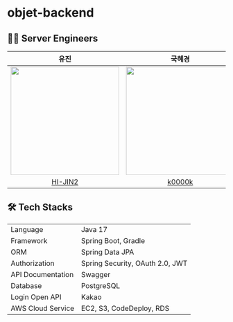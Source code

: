 # objet-backend



## 👩‍💻 Server Engineers
| 유진 | 국혜경 |
|:--------:|:-------:| 
|<img width="250" src="https://github.com/objet-team/objet-backend/assets/94737714/d97e301b-982f-40af-ad56-c97d7d8c29ea">| <img width="250" src = "https://github.com/objet-team/objet-backend/assets/94737714/e017a312-72fe-4027-bc11-9a3d049d519d"> |
| [HI-JIN2](https://github.com/HI-JIN2) | [k0000k](https://github.com/k0000k)  |


## 🛠 Tech Stacks
<table>
	<tr><td>Language</td><td>Java 17</td></tr>
	<tr><td>Framework</td><td>Spring Boot, Gradle</td></tr>
	<tr><td>ORM</td><td>Spring Data JPA</td></tr>
	<tr><td>Authorization</td><td>Spring Security, OAuth 2.0, JWT</td></tr>
	<tr><td>API Documentation</td><td>Swagger</td></tr>
	<tr><td>Database</td><td>PostgreSQL</td></tr>
	<tr><td>Login Open API</td><td>Kakao</td></tr>
	<tr><td>AWS Cloud Service</td><td colspan="2">EC2, S3, CodeDeploy, RDS</td></tr>
</table>

